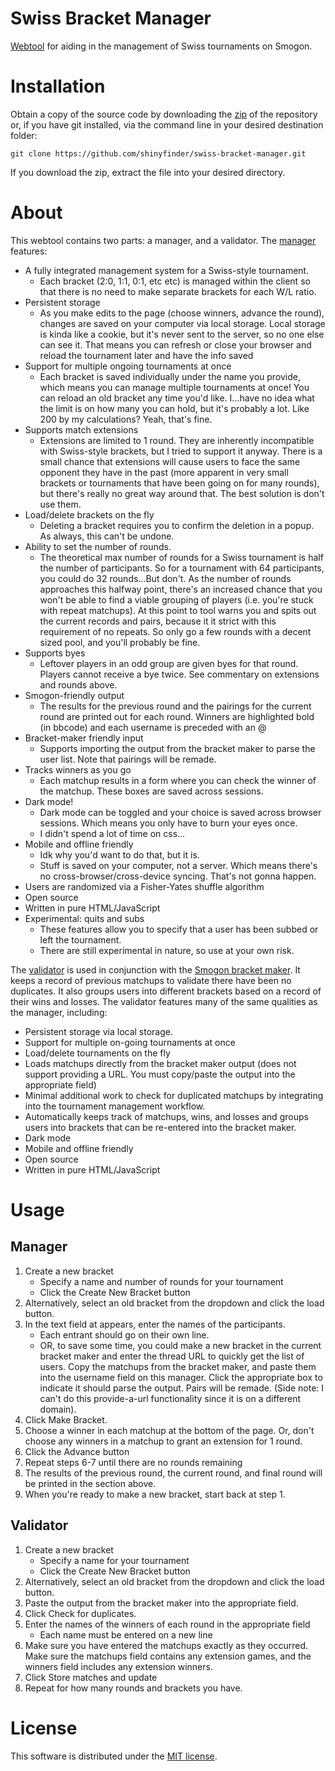 # Swiss Bracket Manager
[Webtool](https://shinyfinder.github.io/swiss-bracket-manager/) for aiding in the management of Swiss tournaments on Smogon.

# Installation

Obtain a copy of the source code by downloading the [zip](./archive/refs/heads/main.zip) of the repository or, if you have git installed, via the command line in your desired destination folder:

`git clone https://github.com/shinyfinder/swiss-bracket-manager.git`

If you download the zip, extract the file into your desired directory.


# About

This webtool contains two parts: a manager, and a validator. The [manager](./index.html) features:


- A fully integrated management system for a Swiss-style tournament.​
    - Each bracket (2:0, 1:1, 0:1, etc etc) is managed within the client so that there is no need to make separate brackets for each W/L ratio.​
- Persistent storage​
    - As you make edits to the page (choose winners, advance the round), changes are saved on your computer via local storage. Local storage is kinda like a cookie, but it's never sent to the server, so no one else can see it. That means you can refresh or close your browser and reload the tournament later and have the info saved​
- Support for multiple ongoing tournaments at once​
    - Each bracket is saved individually under the name you provide, which means you can manage multiple tournaments at once! You can reload an old bracket any time you'd like. I...have no idea what the limit is on how many you can hold, but it's probably a lot. Like 200 by my calculations? Yeah, that's fine.​
- Supports match extensions​
    - Extensions are limited to 1 round. They are inherently incompatible with Swiss-style brackets, but I tried to support it anyway. There is a small chance that extensions will cause users to face the same opponent they have in the past (more apparent in very small brackets or tournaments that have been going on for many rounds), but there's really no great way around that. The best solution is don't use them.​
- Load/delete brackets on the fly​
    - Deleting a bracket requires you to confirm the deletion in a popup. As always, this can't be undone.​
- Ability to set the number of rounds.​
    - The theoretical max number of rounds for a Swiss tournament is half the number of participants. So for a tournament with 64 participants, you could do 32 rounds...But don't.​
    As the number of rounds approaches this halfway point, there's an increased chance that you won't be able to find a viable grouping of players (i.e. you're stuck with repeat matchups). At this point to tool warns you and spits out the current records and pairs, because it it strict with this requirement of no repeats. So only go a few rounds with a decent sized pool, and you'll probably be fine.​
- Supports byes​
    - Leftover players in an odd group are given byes for that round. Players cannot receive a bye twice. See commentary on extensions and rounds above.​
- Smogon-friendly output​
    - The results for the previous round and the pairings for the current round are printed out for each round. Winners are highlighted bold (in bbcode) and each username is preceded with an @​
- Bracket-maker friendly input​
    - Supports importing the output from the bracket maker to parse the user list. Note that pairings will be remade.​
- Tracks winners as you go​
    - Each matchup results in a form where you can check the winner of the matchup. These boxes are saved across sessions.​
- Dark mode!​
    - Dark mode can be toggled and your choice is saved across browser sessions. Which means you only have to burn your eyes once.​
    - I didn't spend a lot of time on css...​
- Mobile and offline friendly​
    - Idk why you'd want to do that, but it is.​
    - Stuff is saved on your computer, not a server. Which means there's no cross-browser/cross-device syncing. That's not gonna happen.​
- Users are randomized via a Fisher-Yates shuffle algorithm​
- Open source​
- Written in pure HTML/JavaScript​
- Experimental: quits and subs​
    - These features allow you to specify that a user has been subbed or left the tournament.​
    - There are still experimental in nature, so use at your own risk.​

The [validator](./validate.html) is used in conjunction with the [Smogon bracket maker](https://www.smogon.com/bracketmaker/). It keeps a record of previous matchups to validate there have been no duplicates. It also groups users into different brackets based on a record of their wins and losses. The validator features many of the same qualities as the manager, including:

- Persistent storage via local storage.
- Support for multiple on-going tournaments at once
- Load/delete tournaments on the fly
- Loads matchups directly from the bracket maker output (does not support providing a URL. You must copy/paste the output into the appropriate field)
- Minimal additional work to check for duplicated matchups by integrating into the tournament management workflow.
- Automatically keeps track of matchups, wins, and losses and groups users into brackets that can be re-entered into the bracket maker.
- Dark mode
- Mobile and offline friendly
- Open source
- Written in pure HTML/JavaScript

# Usage
## Manager

1. Create a new bracket
    - Specify a name and number of rounds for your tournament
    - Click the Create New Bracket button
1. Alternatively, select an old bracket from the dropdown and click the load button.
2. In the text field at appears, enter the names of the participants.
    - Each entrant should go on their own line.
    - OR, to save some time, you could make a new bracket in the current bracket maker and enter the thread URL to quickly get the list of users. Copy the matchups from the bracket maker, and paste them into the username field on this manager. Click the appropriate box to indicate it should parse the output. Pairs will be remade. (Side note: I can't do this provide-a-url functionality since it is on a different domain).
3. Click Make Bracket.
4. Choose a winner in each matchup at the bottom of the page. Or, don't choose any winners in a matchup to grant an extension for 1 round.
5. Click the Advance button
6. Repeat steps 6-7 until there are no rounds remaining
7. The results of the previous round, the current round, and final round will be printed in the section above.
8. When you're ready to make a new bracket, start back at step 1.

## Validator

1. Create a new bracket
    - Specify a name for your tournament
    - Click the Create New Bracket button
1. Alternatively, select an old bracket from the dropdown and click the load button.
2. Paste the output from the bracket maker into the appropriate field.
3. Click Check for duplicates.
4. Enter the names of the winners of each round in the appropriate field
    - Each name must be entered on a new line
5. Make sure you have entered the matchups exactly as they occurred. Make sure the matchups field contains any extension games, and the winners field includes any extension winners.
6. Click Store matches and update
7. Repeat for how many rounds and brackets you have.


# License
This software is distributed under the [MIT license](./blob/main/LICENSE).